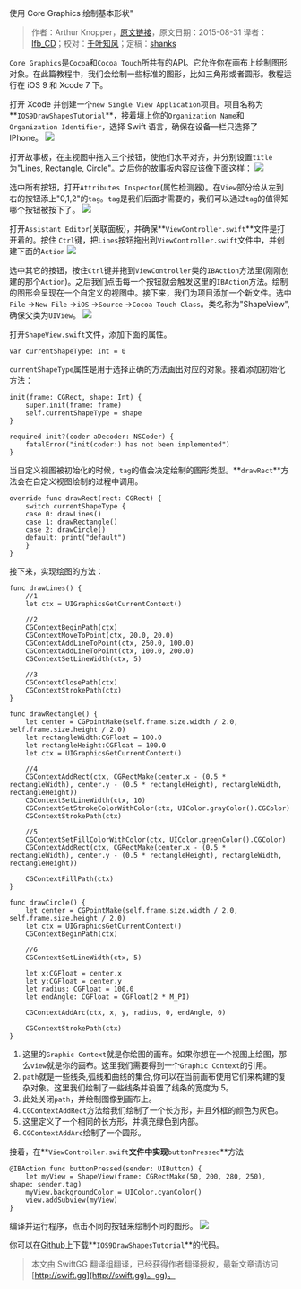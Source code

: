 使用 Core Graphics 绘制基本形状"

> 作者：Arthur Knopper，[原文链接](http://www.ioscreator.com/tutorials/drawing-shapes-core-graphics-tutorial)，原文日期：2015-08-31
> 译者：[lfb_CD](http://weibo.com/lfbWb)；校对：[千叶知风](http://weibo.com/xiaoxxiao)；定稿：[shanks](http://codebuild.me/)
  










`Core Graphics`是`Cocoa`和`Cocoa Touch`所共有的API。它允许你在画布上绘制图形对象。在此篇教程中，我们会绘制一些标准的图形，比如三角形或者圆形。教程运行在 iOS 9 和 Xcode 7 下。



打开 Xcode 并创建一个`new Single View Application`项目。项目名称为**`IOS9DrawShapesTutorial`**，接着填上你的`Organization Name`和`Organization Identifier`，选择 Swift 语言，确保在设备一栏只选择了 IPhone。
![](http://swift.gg/img/articles/drawing-shapes-core-graphics-tutorial/format=750w1444269942.141822)

打开故事板，在主视图中拖入三个按钮，使他们水平对齐，并分别设置`title`为"Lines, Rectangle, Circle"。之后你的故事板内容应该像下面这样：
![](http://swift.gg/img/articles/drawing-shapes-core-graphics-tutorial/DrawShapes-Storyboard.pngformat=750w1444269942.392771)

选中所有按钮，打开`Attributes Inspector`(属性检测器)。在`View`部分给从左到右的按钮添上"0,1,2"的`tag`。`tag`是我们后面才需要的，我们可以通过`tag`的值得知哪个按钮被按下了。
![](http://swift.gg/img/articles/drawing-shapes-core-graphics-tutorial/format=300w1444269942.461758)

打开`Assistant Editor`(关联面板)，并确保**`ViewController.swift`**文件是打开着的。按住 `Ctrl`键，把`Lines`按钮拖出到`ViewController.swift`文件中，并创建下面的`Action`
![](http://swift.gg/img/articles/drawing-shapes-core-graphics-tutorial/format=300w1444269942.535743)

选中其它的按钮，按住`Ctrl`键并拖到`ViewController`类的`IBAction`方法里(刚刚创建的那个`Action`)。之后我们点击每一个按钮就会触发这里的`IBAction`方法。绘制的图形会呈现在一个自定义的视图中。接下来，我们为项目添加一个新文件。选中`File` ->`New File` ->`iOS` ->`Source` ->`Cocoa Touch Class`。类名称为"ShapeView",确保父类为`UIView`。
![](http://swift.gg/img/articles/drawing-shapes-core-graphics-tutorial/format=750w1444269942.609728)

打开`ShapeView.swift`文件，添加下面的属性。

    
    var currentShapeType: Int = 0
`currentShapeType`属性是用于选择正确的方法画出对应的对象。接着添加初始化方法：

    
    init(frame: CGRect, shape: Int) {
        super.init(frame: frame)
        self.currentShapeType = shape
    }
        
    required init?(coder aDecoder: NSCoder) {
        fatalError("init(coder:) has not been implemented")
    }
当自定义视图被初始化的时候，`tag`的值会决定绘制的图形类型。**`drawRect`**方法会在自定义视图绘制的过程中调用。

    
    override func drawRect(rect: CGRect) {
        switch currentShapeType {
        case 0: drawLines()
        case 1: drawRectangle()
        case 2: drawCircle()
        default: print("default")
        }        
    }

接下来，实现绘图的方法：

    
    func drawLines() {
        //1
        let ctx = UIGraphicsGetCurrentContext()
            
        //2
        CGContextBeginPath(ctx)
        CGContextMoveToPoint(ctx, 20.0, 20.0)
        CGContextAddLineToPoint(ctx, 250.0, 100.0)
        CGContextAddLineToPoint(ctx, 100.0, 200.0)
        CGContextSetLineWidth(ctx, 5)
            
        //3
        CGContextClosePath(ctx)
        CGContextStrokePath(ctx)
    }
        
    func drawRectangle() {
        let center = CGPointMake(self.frame.size.width / 2.0, self.frame.size.height / 2.0)
        let rectangleWidth:CGFloat = 100.0
        let rectangleHeight:CGFloat = 100.0
        let ctx = UIGraphicsGetCurrentContext()
            
        //4
        CGContextAddRect(ctx, CGRectMake(center.x - (0.5 * rectangleWidth), center.y - (0.5 * rectangleHeight), rectangleWidth, rectangleHeight))
        CGContextSetLineWidth(ctx, 10)
        CGContextSetStrokeColorWithColor(ctx, UIColor.grayColor().CGColor)
        CGContextStrokePath(ctx)
                
        //5
        CGContextSetFillColorWithColor(ctx, UIColor.greenColor().CGColor)
        CGContextAddRect(ctx, CGRectMake(center.x - (0.5 * rectangleWidth), center.y - (0.5 * rectangleHeight), rectangleWidth, rectangleHeight))
            
        CGContextFillPath(ctx)
    }
        
    func drawCircle() {
        let center = CGPointMake(self.frame.size.width / 2.0, self.frame.size.height / 2.0)
        let ctx = UIGraphicsGetCurrentContext()
        CGContextBeginPath(ctx)
            
        //6 
        CGContextSetLineWidth(ctx, 5)
            
        let x:CGFloat = center.x
        let y:CGFloat = center.y
        let radius: CGFloat = 100.0
        let endAngle: CGFloat = CGFloat(2 * M_PI)
            
        CGContextAddArc(ctx, x, y, radius, 0, endAngle, 0)
            
        CGContextStrokePath(ctx)
    }

 1. 这里的`Graphic Context`就是你绘图的画布。如果你想在一个视图上绘图，那么`view`就是你的画布。这里我们需要得到一个`Graphic Context`的引用。
 2. `path`就是一些线条,弧线和曲线的集合,你可以在当前画布使用它们来构建的复杂对象。这里我们绘制了一些线条并设置了线条的宽度为 5。
 3. 此处关闭`path`，并绘制图像到画布上。
 4. `CGContextAddRect`方法给我们绘制了一个长方形，并且外框的颜色为灰色。
 5. 这里定义了一个相同的长方形，并填充绿色到内部。
 6. `CGContextAddArc`绘制了一个圆形。

接着，在**`ViewController.swift`**文件中实现**`buttonPressed`**方法

    
    @IBAction func buttonPressed(sender: UIButton) {
        let myView = ShapeView(frame: CGRectMake(50, 200, 280, 250), shape: sender.tag)
        myView.backgroundColor = UIColor.cyanColor()
        view.addSubview(myView)
    }
编译并运行程序，点击不同的按钮来绘制不同的图形。
![](http://swift.gg/img/articles/drawing-shapes-core-graphics-tutorial/format=750w1444269942.683713)

你可以在[Github](https://github.com/ioscreator/ioscreator)上下载**`IOS9DrawShapesTutorial`**的代码。
> 本文由 SwiftGG 翻译组翻译，已经获得作者翻译授权，最新文章请访问 [http://swift.gg](http://swift.gg)。gg)。